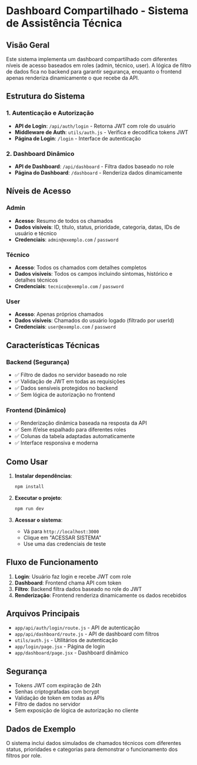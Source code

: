 # Dashboard Compartilhado - Sistema de Assistência Técnica

## Visão Geral

Este sistema implementa um dashboard compartilhado com diferentes níveis de acesso baseados em roles (admin, técnico, user). A lógica de filtro de dados fica no backend para garantir segurança, enquanto o frontend apenas renderiza dinamicamente o que recebe da API.

## Estrutura do Sistema

### 1. Autenticação e Autorização
- **API de Login**: `/api/auth/login` - Retorna JWT com role do usuário
- **Middleware de Auth**: `utils/auth.js` - Verifica e decodifica tokens JWT
- **Página de Login**: `/login` - Interface de autenticação

### 2. Dashboard Dinâmico
- **API de Dashboard**: `/api/dashboard` - Filtra dados baseado no role
- **Página do Dashboard**: `/dashboard` - Renderiza dados dinamicamente

## Níveis de Acesso

### Admin
- **Acesso**: Resumo de todos os chamados
- **Dados visíveis**: ID, título, status, prioridade, categoria, datas, IDs de usuário e técnico
- **Credenciais**: `admin@exemplo.com` / `password`

### Técnico
- **Acesso**: Todos os chamados com detalhes completos
- **Dados visíveis**: Todos os campos incluindo sintomas, histórico e detalhes técnicos
- **Credenciais**: `tecnico@exemplo.com` / `password`

### User
- **Acesso**: Apenas próprios chamados
- **Dados visíveis**: Chamados do usuário logado (filtrado por userId)
- **Credenciais**: `user@exemplo.com` / `password`

## Características Técnicas

### Backend (Segurança)
- ✅ Filtro de dados no servidor baseado no role
- ✅ Validação de JWT em todas as requisições
- ✅ Dados sensíveis protegidos no backend
- ✅ Sem lógica de autorização no frontend

### Frontend (Dinâmico)
- ✅ Renderização dinâmica baseada na resposta da API
- ✅ Sem if/else espalhado para diferentes roles
- ✅ Colunas da tabela adaptadas automaticamente
- ✅ Interface responsiva e moderna

## Como Usar

1. **Instalar dependências**:
   ```bash
   npm install
   ```

2. **Executar o projeto**:
   ```bash
   npm run dev
   ```

3. **Acessar o sistema**:
   - Vá para `http://localhost:3000`
   - Clique em "ACESSAR SISTEMA"
   - Use uma das credenciais de teste

## Fluxo de Funcionamento

1. **Login**: Usuário faz login e recebe JWT com role
2. **Dashboard**: Frontend chama API com token
3. **Filtro**: Backend filtra dados baseado no role do JWT
4. **Renderização**: Frontend renderiza dinamicamente os dados recebidos

## Arquivos Principais

- `app/api/auth/login/route.js` - API de autenticação
- `app/api/dashboard/route.js` - API de dashboard com filtros
- `utils/auth.js` - Utilitários de autenticação
- `app/login/page.jsx` - Página de login
- `app/dashboard/page.jsx` - Dashboard dinâmico

## Segurança

- Tokens JWT com expiração de 24h
- Senhas criptografadas com bcrypt
- Validação de token em todas as APIs
- Filtro de dados no servidor
- Sem exposição de lógica de autorização no cliente

## Dados de Exemplo

O sistema inclui dados simulados de chamados técnicos com diferentes status, prioridades e categorias para demonstrar o funcionamento dos filtros por role.
